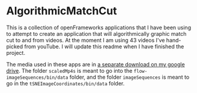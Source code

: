 # AlgorithmicMatchCut

This is a collection of openFrameworks applications that I have been using to attempt to create an application that will algorithmically graphic match cut to and from videos. At the moment I am using 43 videos I've hand-picked from youTube. I will update this readme when I have finished the project.

The media used in these apps are in [a separate download on my google drive](https://drive.google.com/folderview?id=0B882vM4ru7ftb2hxdm5KT25ObFE&usp=sharing). The folder `scaledMp4s` is meant to go into the `flow-imageSequences/bin/data` folder, and the folder `imageSequences` is meant to go in the `tSNEImageCoordinates/bin/data` folder.
